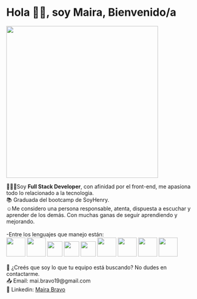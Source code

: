 <h1>Hola 👋🏽, soy Maira, Bienvenido/a</h1>
<img src='https://user-images.githubusercontent.com/101380481/200437787-af8e4315-4d64-44ea-9a88-2acd50d44022.png'  height=400px  />
<p>
👨🏻‍💻Soy <b>Full Stack Developer</b>, con afinidad por el front-end, me apasiona todo lo relacionado a la tecnologia. <br> 📚 Graduada del bootcamp de SoyHenry. <br>☺️Me considero una persona responsable, atenta, dispuesta a escuchar y aprender de los demás. Con muchas ganas de seguir aprendiendo y mejorando. <br>
<br>
-Entre los lenguajes que manejo están:
        <br>
<img src='https://user-images.githubusercontent.com/101380481/200440448-98f2407d-ec41-4094-a16f-0e01734175c9.svg' width=50px height=50px />
<img src='https://user-images.githubusercontent.com/101380481/200441416-0d732902-318b-48df-858d-258fd654e058.svg' width=50px height=50px />
<img src='https://user-images.githubusercontent.com/101380481/200441806-e21c40b4-3e92-4dca-947e-a86cde901f83.svg' width=40px height=40px />
<img src='https://user-images.githubusercontent.com/101380481/200441943-db08d9b4-5b02-4676-a0d2-257410d2c96d.svg' width=40px height=40px />
<img src='https://user-images.githubusercontent.com/101380481/200442146-a4b69229-b8e5-4ca0-9cfb-bca86ce6e9a0.svg' width=40px height=40px />
<img src='https://user-images.githubusercontent.com/101380481/200442233-143e05a0-600c-4216-a283-e0b454547962.svg' width=50px height=50px />
<img src='https://user-images.githubusercontent.com/101380481/200442890-8a13ace1-42db-4786-8e08-053ac2193c63.svg' width=50px height=50px />
<img src='https://user-images.githubusercontent.com/101380481/200443150-de900b01-3bcb-4ad7-98a5-596f549ba080.svg' width=50px height=50px />
<img src='https://cdn.icon-icons.com/icons2/2415/PNG/512/sequelize_original_logo_icon_146348.png' width=50px height=50px />
<br>
<br>
🔔 ¿Creés que soy lo que tu equipo está buscando? No dudes en contactarme. <br>
📤 Email: mai.bravo19@gmail.com <br>
👥 Linkedin: <a href='https://www.linkedin.com/in/maira-bravo-99363a246/'>Maira Bravo</a>
</p>
